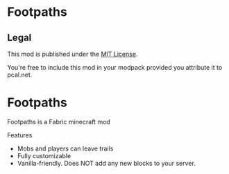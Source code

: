 # Footpaths


## Legal

This mod is published under the [MIT License](LICENSE).

You're free to include this mod in your modpack provided you attribute it to pcal.net.


# Footpaths

Footpaths is a Fabric minecraft mod
 
Features
* Mobs and players can leave trails
* Fully customizable
* Vanilla-friendly.  Does NOT add any new blocks to your server.

